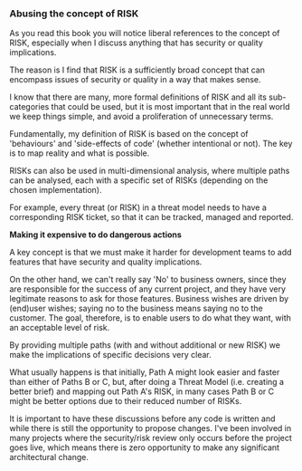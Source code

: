 ### Abusing the concept of RISK

As you read this book you will notice liberal references to the concept of RISK, especially when I discuss anything that has security or quality implications.

The reason is I find that RISK is a sufficiently broad concept that can encompass issues of security or quality in a way that makes sense.

I know that there are many, more formal definitions of RISK and all its sub-categories that could be used, but it is most important that in the real world we keep things simple, and avoid a proliferation of unnecessary terms.

Fundamentally, my definition of RISK is based on the concept of 'behaviours' and 'side-effects of code' (whether intentional or not). The key is to map reality and what is possible.

RISKs can also be used in multi-dimensional analysis, where multiple paths can be analysed, each with a specific set of RISKs (depending on the chosen implementation).

For example, every threat (or RISK) in a threat model needs to have a corresponding RISK ticket, so that it can be tracked, managed and reported.

**Making it expensive to do dangerous actions**

A key concept is that we must make it harder for development teams to add features that have security and quality implications.

On the other hand, we can't really say 'No' to business owners, since they are responsible for the success of any current project, and they have very legitimate reasons to ask for those features. Business wishes are driven by (end)user wishes; saying no to the business means saying no to the customer. The goal, therefore, is to enable users to do what they want, with an acceptable level of risk.

By providing multiple paths (with and without additional or new RISK) we make the implications of specific decisions very clear.

What usually happens is that initially, Path A might look easier and faster than either of Paths B or C, but, after doing a Threat Model (i.e. creating a better brief) and mapping out Path A's RISK, in many cases Path B or C might be better options due to their reduced number of RISKs.

It is important to have these discussions before any code is written and while there is still the opportunity to propose changes. I've been involved in many projects where the security/risk review only occurs before the project goes live, which means there is zero opportunity to make any significant architectural change.
